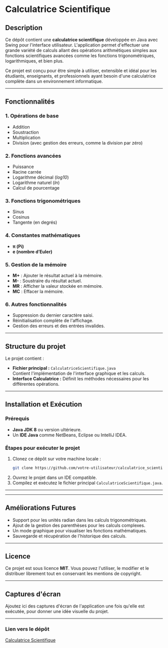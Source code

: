 # **Calculatrice Scientifique**

## **Description**
Ce dépôt contient une **calculatrice scientifique** développée en Java avec Swing pour l'interface utilisateur. L'application permet d'effectuer une grande variété de calculs allant des opérations arithmétiques simples aux fonctions scientifiques avancées comme les fonctions trigonométriques, logarithmiques, et bien plus.

Ce projet est conçu pour être simple à utiliser, extensible et idéal pour les étudiants, enseignants, et professionnels ayant besoin d'une calculatrice complète dans un environnement informatique.

---

## **Fonctionnalités**
### **1. Opérations de base**
- Addition
- Soustraction
- Multiplication
- Division (avec gestion des erreurs, comme la division par zéro)

### **2. Fonctions avancées**
- Puissance
- Racine carrée
- Logarithme décimal (*log10*)
- Logarithme naturel (*ln*)
- Calcul de pourcentage

### **3. Fonctions trigonométriques**
- Sinus
- Cosinus
- Tangente (en degrés)

### **4. Constantes mathématiques**
- **π (Pi)**
- **e (nombre d’Euler)**

### **5. Gestion de la mémoire**
- **M+** : Ajouter le résultat actuel à la mémoire.
- **M-** : Soustraire du résultat actuel.
- **MR** : Afficher la valeur stockée en mémoire.
- **MC** : Effacer la mémoire.

### **6. Autres fonctionnalités**
- Suppression du dernier caractère saisi.
- Réinitialisation complète de l'affichage.
- Gestion des erreurs et des entrées invalides.

---

## **Structure du projet**
Le projet contient :
- **Fichier principal :** `CalculatriceScientifique.java`  
  Contient l'implémentation de l'interface graphique et les calculs.
- **Interface Calculatrice :** Définit les méthodes nécessaires pour les différentes opérations.

---

## **Installation et Exécution**
### **Prérequis**
- **Java JDK 8** ou version ultérieure.
- Un **IDE Java** comme NetBeans, Eclipse ou IntelliJ IDEA.

### **Étapes pour exécuter le projet**
1. Clonez ce dépôt sur votre machine locale :
   ```bash
   git clone https://github.com/votre-utilisateur/calculatrice_scientifique.git
   ```
2. Ouvrez le projet dans un IDE compatible.
3. Compilez et exécutez le fichier principal `CalculatriceScientifique.java`.

---


---

## **Améliorations Futures**
- Support pour les unités radian dans les calculs trigonométriques.
- Ajout de la gestion des parenthèses pour les calculs complexes.
- Un mode graphique pour visualiser les fonctions mathématiques.
- Sauvegarde et récupération de l'historique des calculs.

---

## **Licence**
Ce projet est sous licence **MIT**. Vous pouvez l'utiliser, le modifier et le distribuer librement tout en conservant les mentions de copyright.  

---

## **Captures d'écran**
Ajoutez ici des captures d'écran de l'application une fois qu'elle est exécutée, pour donner une idée visuelle du projet.

--- 

### **Lien vers le dépôt**
[Calculatrice Scientifique](https://github.com/votre-utilisateur/calculatrice_scientifique)
